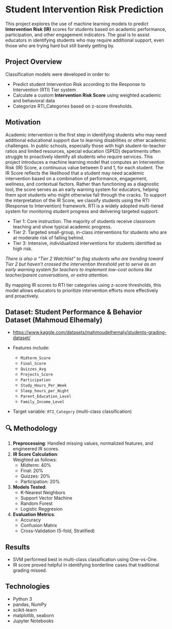 # Student Intervention Risk Prediction

This project explores the use of machine learning models to predict **Intervention Risk (IR)** scores for students based on academic performance, participation, and other engagement indicators. The goal is to assist educators in identifying students who may require additional support, even those who are trying hard but still barely getting by.

## Project Overview

Classification models were developed in order to:
- Predict student Intervention Risk according to the Response to Intervention (RTI) Tier system
- Calculate a custom **Intervention Risk Score** using weighted academic and behavioral data
- Categorize RTI_Categories based on z-score thresholds. 

## Motivation

Academic intervention is the first step in identifying students who may need additional educational support due to learning disabilities or other academic challenges. In public schools, especially those with high student-to-teacher ratios and limited resources, special education (SPED) departments often struggle to proactively identify all students who require services.
This project introduces a machine learning model that computes an Intervention Risk (IR) Score, a continuous value between 0 and 1, for each student. The IR Score reflects the likelihood that a student may need academic intervention based on a combination of performance, engagement, wellness, and contextual factors. Rather than functioning as a diagnostic tool, the score serves as an early warning system for educators, helping them spot students who might otherwise fall through the cracks.
To support the interpretation of the IR Score, we classify students using the RTI (Response to Intervention) framework. RTI is a widely adopted multi-tiered system for monitoring student progress and delivering targeted support:
  - Tier 1: Core instruction. The majority of students receive classroom teaching and show typical academic progress.
  - Tier 2: Targeted small-group, in-class interventions for students who are at moderate risk of falling behind.
  - Tier 3: Intensive, individualized interventions for students identified as high risk.

*There is also a "Tier 2 Watchlist" to flag students who are trending toward Tier 2 but haven’t crossed the intervention threshold yet to serve as an early warning system for teachers to implement low-cost actions like teacher/parent conversations, or extra attention.*

By mapping IR scores to RTI tier categories using z-score thresholds, this model allows educators to prioritize intervention efforts more effectively and proactively.

## Dataset: Student Performance & Behavior Dataset (Mahmoud Elhemaly) 
- https://www.kaggle.com/datasets/mahmoudelhemaly/students-grading-dataset/

- Features include:
  - `Midterm_Score`
  - `Final_Score`
  - `Quizzes_Avg`
  - `Projects_Score`
  - `Participation`
  - `Study_Hours_Per_Week`
  - `Sleep_hours_per_Night`
  - `Parent_Education_Level`
  - `Family_Income_Level`

- Target variable: `RTI_Category` (multi-class classification)

## 🔍 Methodology

1. **Preprocessing**: Handled missing values, normalized features, and engineered IR scores.
2. **IR Score Calculation**:  
   Weighted as follows:
   - Midterm: 40%
   - Final: 20%
   - Quizzes: 20%
   - Participation: 20%
3. **Models Tested**:
   - K-Nearest Neighbors
   - Support Vector Machine 
   - Random Forest
   - Logistic Reggresion
4. **Evaluation Metrics**:
   - Accuracy
   - Confusion Matrix
   - Cross-Validation (5-fold, Stratified)

## Results

- SVM performed best in multi-class classification using One-vs-One.
- IR score proved helpful in identifying borderline cases that traditional grading missed.

## Technologies

- Python 3
- pandas, NumPy
- scikit-learn
- matplotlib, seaborn
- Jupyter Notebooks
